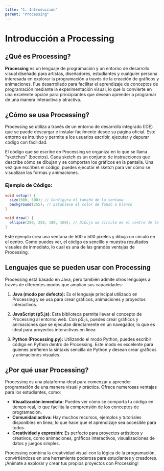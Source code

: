 ```yaml
---
title: "1. Introducción"
parent: "Processing"
---
```




# Introducción a Processing

## ¿Qué es Processing?
**Processing** es un lenguaje de programación y un entorno de desarrollo visual diseñado para artistas, diseñadores, estudiantes y cualquier persona interesada en explorar la programación a través de la creación de gráficos y animaciones. Fue desarrollado para facilitar el aprendizaje de conceptos de programación mediante la experimentación visual, lo que lo convierte en una excelente opción para principiantes que desean aprender a programar de una manera interactiva y atractiva.

## ¿Cómo se usa Processing?
Processing se utiliza a través de un entorno de desarrollo integrado (IDE) que se puede descargar e instalar fácilmente desde su página oficial. Este entorno es intuitivo y permite a los usuarios escribir, ejecutar y depurar código con facilidad.

El código que se escribe en Processing se organiza en lo que se llama "sketches" (bocetos). Cada sketch es un conjunto de instrucciones que describe cómo se dibujan y se comportan los gráficos en la pantalla. Una vez que escribes el código, puedes ejecutar el sketch para ver cómo se visualizan las formas y animaciones.

### Ejemplo de Código:
```java
void setup() {
  size(500, 500); // Configura el tamaño de la ventana
  background(255); // Establece el color de fondo a blanco
}

void draw() {
  ellipse(250, 250, 100, 100); // Dibuja un círculo en el centro de la ventana
}
```
Este ejemplo crea una ventana de 500 x 500 píxeles y dibuja un círculo en el centro. Como puedes ver, el código es sencillo y muestra resultados visuales de inmediato, lo cual es una de las grandes ventajas de Processing.

## Lenguajes que se pueden usar con Processing
Processing está basado en Java, pero también admite otros lenguajes a través de diferentes modos que amplían sus capacidades:

1. **Java (modo por defecto):** Es el lenguaje principal utilizado en Processing y se usa para crear gráficos, animaciones y proyectos interactivos.

2. **JavaScript (p5.js):** Esta biblioteca permite llevar el concepto de Processing al entorno web. Con p5.js, puedes crear gráficos y animaciones que se ejecutan directamente en un navegador, lo que es ideal para proyectos interactivos en línea.

3. **Python (Processing.py):** Utilizando el modo Python, puedes escribir código en Python dentro de Processing. Este modo es excelente para quienes prefieren la sintaxis sencilla de Python y desean crear gráficos y animaciones visuales.

## ¿Por qué usar Processing?
Processing es una plataforma ideal para comenzar a aprender programación de una manera visual y práctica. Ofrece numerosas ventajas para los estudiantes, como:

- **Visualización inmediata:** Puedes ver cómo se comporta tu código en tiempo real, lo que facilita la comprensión de los conceptos de programación.
- **Comunidad activa:** Hay muchos recursos, ejemplos y tutoriales disponibles en línea, lo que hace que el aprendizaje sea accesible para todos.
- **Creatividad y expresión:** Es perfecto para proyectos artísticos y creativos, como animaciones, gráficos interactivos, visualizaciones de datos y juegos simples.

Processing combina la creatividad visual con la lógica de la programación, convirtiéndose en una herramienta poderosa para estudiantes y creadores. ¡Anímate a explorar y crear tus propios proyectos con Processing!
